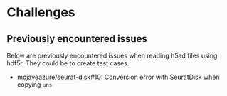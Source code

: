 # Challenges

## Previously encountered issues

Below are previously encountered issues when reading h5ad files using hdf5r. They could be 
to create test cases.

* [mojaveazure/seurat-disk#10](https://github.com/mojaveazure/seurat-disk/issues/10): Conversion error with SeuratDisk when copying `uns`